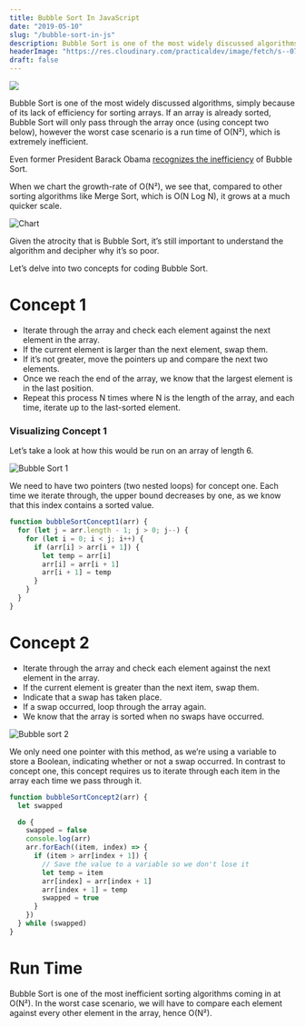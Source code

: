 ```yaml
---
title: Bubble Sort In JavaScript
date: "2019-05-10"
slug: "/bubble-sort-in-js"
description: Bubble Sort is one of the most widely discussed algorithms, simply because of its lack of efficiency for sorting arrays. If an array is already sorted, Bubble Sort will only pass through the array once (using concept two below), however the worst case scenario is a run time of O(N²), which is extremely inefficient.
headerImage: "https://res.cloudinary.com/practicaldev/image/fetch/s--07zcSdEZ--/c_imagga_scale,f_auto,fl_progressive,h_420,q_auto,w_1000/https://res.cloudinary.com/practicaldev/image/fetch/s--eW0HHRf3--/c_imagga_scale%2Cf_auto%2Cfl_progressive%2Ch_420%2Cq_auto%2Cw_1000/https://thepracticaldev.s3.amazonaws.com/i/33xa7g8q5p9r7nmzhgbo.png"
draft: false
---
```


<img src="https://res.cloudinary.com/practicaldev/image/fetch/s--07zcSdEZ--/c_imagga_scale,f_auto,fl_progressive,h_420,q_auto,w_1000/https://res.cloudinary.com/practicaldev/image/fetch/s--eW0HHRf3--/c_imagga_scale%2Cf_auto%2Cfl_progressive%2Ch_420%2Cq_auto%2Cw_1000/https://thepracticaldev.s3.amazonaws.com/i/33xa7g8q5p9r7nmzhgbo.png" />

Bubble Sort is one of the most widely discussed algorithms, simply because of its lack of efficiency for sorting arrays. If an array is already sorted, Bubble Sort will only pass through the array once (using concept two below), however the worst case scenario is a run time of O(N²), which is extremely inefficient.

Even former President Barack Obama [recognizes the inefficiency](https://www.youtube.com/watch?v=k4RRi_ntQc8) of Bubble Sort.

When we chart the growth-rate of O(N²), we see that, compared to other sorting algorithms like Merge Sort, which is O(N Log N), it grows at a much quicker scale.

![Chart](https://cdn-images-1.medium.com/max/1600/0*DYHEh5fB-3WzQSJO.gif)

Given the atrocity that is Bubble Sort, it’s still important to understand the algorithm and decipher why it’s so poor.

Let’s delve into two concepts for coding Bubble Sort.

# Concept 1

- Iterate through the array and check each element against the next element in the array.
- If the current element is larger than the next element, swap them.
- If it’s not greater, move the pointers up and compare the next two elements.
- Once we reach the end of the array, we know that the largest element is in the last position.
- Repeat this process N times where N is the length of the array, and each time, iterate up to the last-sorted element.

### Visualizing Concept 1

Let’s take a look at how this would be run on an array of length 6.

![Bubble Sort 1](https://cdn-images-1.medium.com/max/2400/1*aR2lKzbQtjc2afMbC8cwBg.png)

We need to have two pointers (two nested loops) for concept one. Each time we iterate through, the upper bound decreases by one, as we know that this index contains a sorted value.

```js
function bubbleSortConcept1(arr) {
  for (let j = arr.length - 1; j > 0; j--) {
    for (let i = 0; i < j; i++) {
      if (arr[i] > arr[i + 1]) {
        let temp = arr[i]
        arr[i] = arr[i + 1]
        arr[i + 1] = temp
      }
    }
  }
}
```

# Concept 2

- Iterate through the array and check each element against the next element in the array.
- If the current element is greater than the next item, swap them.
- Indicate that a swap has taken place.
- If a swap occurred, loop through the array again.
- We know that the array is sorted when no swaps have occurred.

![Bubble sort 2](https://cdn-images-1.medium.com/max/2400/1*s1TDbwc9WnF8QBOxObkm7g.png)

We only need one pointer with this method, as we’re using a variable to store a Boolean, indicating whether or not a swap occurred. In contrast to concept one, this concept requires us to iterate through each item in the array each time we pass through it.

```js
function bubbleSortConcept2(arr) {
  let swapped

  do {
    swapped = false
    console.log(arr)
    arr.forEach((item, index) => {
      if (item > arr[index + 1]) {
        // Save the value to a variable so we don't lose it
        let temp = item
        arr[index] = arr[index + 1]
        arr[index + 1] = temp
        swapped = true
      }
    })
  } while (swapped)
}
```

# Run Time

Bubble Sort is one of the most inefficient sorting algorithms coming in at O(N²). In the worst case scenario, we will have to compare each element against every other element in the array, hence O(N²).

